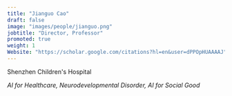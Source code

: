 ```yaml
---
title: "Jianguo Cao"
draft: false
image: "images/people/jianguo.png"
jobtitle: "Director, Professor"
promoted: true
weight: 1
Website: "https://scholar.google.com/citations?hl=en&user=dPPOpHUAAAAJ" 
---
```


Shenzhen Children's Hospital

*AI for Healthcare, Neurodevelopmental Disorder, AI for Social Good*

